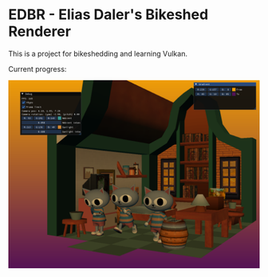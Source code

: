 # EDBR - Elias Daler's Bikeshed Renderer

This is a project for bikeshedding and learning Vulkan.

Current progress:

![gltf_scene_loading](screenshots/02.png)

